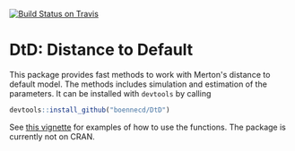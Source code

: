 [![Build Status on Travis](https://travis-ci.org/boennecd/DtD.svg?branch=master)](https://travis-ci.org/boennecd/DtD)

DtD: Distance to Default
========================

This package provides fast methods to work with Merton's distance to default model. The methods includes simulation and estimation of the parameters. It can be installed with `devtools` by calling

``` r
devtools::install_github("boennecd/DtD")
```

See [this vignette](vignettes/Distance-to-default.pdf) for examples of how to use the functions. The package is currently not on CRAN. 
